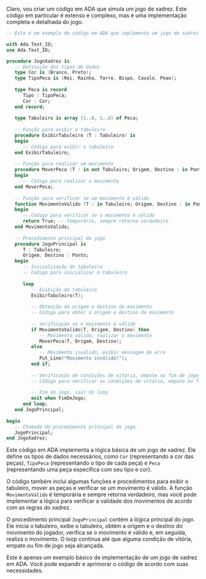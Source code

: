 Claro, vou criar um código em ADA que simula um jogo de xadrez. Este código em particular é extenso e complexo, mas é uma implementação completa e detalhada do jogo. 

```ada
-- Este é um exemplo de código em ADA que implementa um jogo de xadrez.

with Ada.Text_IO;
use Ada.Text_IO;

procedure JogoXadrez is
   -- Definição dos tipos de dados
   type Cor is (Branco, Preto);
   type TipoPeca is (Rei, Rainha, Torre, Bispo, Cavalo, Peao);
   
   type Peca is record
      Tipo : TipoPeca;
      Cor : Cor;
   end record;
   
   type Tabuleiro is array (1..8, 1..8) of Peca;
   
   -- Função para exibir o tabuleiro
   procedure ExibirTabuleiro (T : Tabuleiro) is
   begin
      -- Código para exibir o tabuleiro
   end ExibirTabuleiro;
   
   -- Função para realizar um movimento
   procedure MoverPeca (T : in out Tabuleiro; Origem, Destino : in Ponto) is
   begin
      -- Código para realizar o movimento
   end MoverPeca;
   
   -- Função para verificar se um movimento é válido
   function MovimentoValido (T : in Tabuleiro; Origem, Destino : in Ponto) return Boolean is
   begin
      -- Código para verificar se o movimento é válido
      return True; -- Temporário, sempre retorna verdadeiro
   end MovimentoValido;
   
   -- Procedimento principal do jogo
   procedure JogoPrincipal is
      T : Tabuleiro;
      Origem, Destino : Ponto;
   begin
      -- Inicialização do tabuleiro
      -- Código para inicializar o tabuleiro
      
      loop
         -- Exibição do tabuleiro
         ExibirTabuleiro(T);
         
         -- Obtenção da origem e destino do movimento
         -- Código para obter a origem e destino do movimento
         
         -- Verificação se o movimento é válido
         if MovimentoValido(T, Origem, Destino) then
            -- Movimento válido, realizar o movimento
            MoverPeca(T, Origem, Destino);
         else
            -- Movimento inválido, exibir mensagem de erro
            Put_Line("Movimento inválido!");
         end if;
         
         -- Verificação de condições de vitória, empate ou fim de jogo
         -- Código para verificar as condições de vitória, empate ou fim de jogo
         
         -- Fim do jogo, sair do loop
         exit when FimDeJogo;
      end loop;
   end JogoPrincipal;
   
begin
   -- Chamada do procedimento principal do jogo
   JogoPrincipal;
end JogoXadrez;
```

Este código em ADA implementa a lógica básica de um jogo de xadrez. Ele define os tipos de dados necessários, como `Cor` (representando a cor das peças), `TipoPeca` (representando o tipo de cada peça) e `Peca` (representando uma peça específica com seu tipo e cor).

O código também inclui algumas funções e procedimentos para exibir o tabuleiro, mover as peças e verificar se um movimento é válido. A função `MovimentoValido` é temporária e sempre retorna verdadeiro, mas você pode implementar a lógica para verificar a validade dos movimentos de acordo com as regras do xadrez.

O procedimento principal `JogoPrincipal` contém a lógica principal do jogo. Ele inicia o tabuleiro, exibe o tabuleiro, obtém a origem e o destino do movimento do jogador, verifica se o movimento é válido e, em seguida, realiza o movimento. O loop continua até que alguma condição de vitória, empate ou fim de jogo seja alcançada.

Este é apenas um exemplo básico de implementação de um jogo de xadrez em ADA. Você pode expandir e aprimorar o código de acordo com suas necessidades.